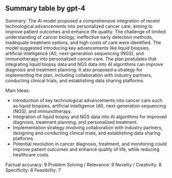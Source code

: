 ## Summary table by gpt-4
Summary: 
The AI model proposed a comprehensive integration of recent technological advancements into personalized cancer care, aiming to improve patient outcomes and enhance life quality. The challenge of limited understanding of cancer biology, ineffective early detection methods, inadequate treatment options, and high costs of care were identified. The model suggested introducing key advancements like liquid biopsies, artificial intelligence (AI), next-generation sequencing (NGS), and immunotherapy into personalized cancer care. The plan postulates that integrating liquid biopsy data and NGS data into AI algorithms can improve diagnosis and treatment planning. It also proposed a strategy for implementing the plan, including collaboration with industry partners, conducting clinical trials, and establishing data sharing platforms.

Main Ideas: 
- Introduction of key technological advancements into cancer care such as liquid biopsies, artificial intelligence (AI), next-generation sequencing (NGS), and immunotherapy.
- Integration of liquid biopsy and NGS data into AI algorithms for improved diagnosis, treatment planning, and personalized treatment.
- Implementation strategy involving collaboration with industry partners, designing and conducting clinical trials, and establishing data sharing platforms.
- Potential revolution in cancer diagnosis, treatment, and monitoring could improve patient outcomes and enhance quality of life, while reducing healthcare costs.

Factual accuracy: 9
Problem Solving / Relevance: 9
Novelty / Creativity: 8
Specificity: 8
Feasibility: 7
